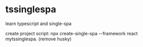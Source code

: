 # tssinglespa

learn typescript and single-spa

create project script: npx create-single-spa --framework react mytssinglespa.  (remove husky)
